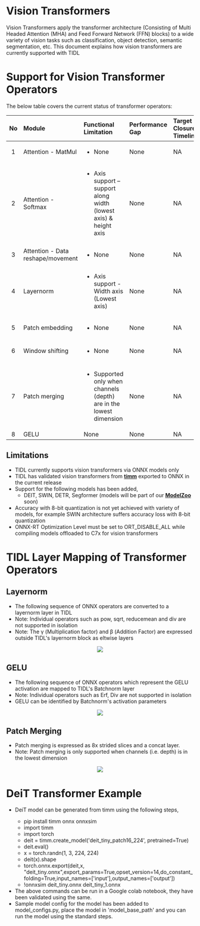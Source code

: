 # Vision Transformers
Vision Transformers apply the transformer architecture (Consisting of Multi Headed Attention (MHA) and Feed Forward Network (FFN) blocks) to a wide variety of vision tasks such as classification, object detection, semantic segmentation, etc. This document explains how vision transformers are currently supported with TIDL

# Support for Vision Transformer Operators
The below table covers the current status of transformer operators:

<div align="center">

| No | Module                         | Functional Limitation                       | Performance Gap                                | Target Closure Timeline | Additional Notes |
|:--:|:-------------------------------|:--------------------------------------------|:-------------------------------------------|:------|:--------|
| 1  | Attention - MatMul             | <ul><li>None</li></ul>| None| NA |  | 
| 2  | Attention - Softmax            | <ul><li>Axis support – support along width (lowest axis) & height axis</li></ul>| None | NA |  | 
| 3  | Attention - Data reshape/movement |<ul><li> None </li></ul>|None|NA| |
| 4  | Layernorm |<ul><li>Axis support - Width axis (Lowest axis)</li></ul>|None | NA |  |
| 5  | Patch embedding | <ul><li>None</li></ul>|None|NA| |
| 6  | Window shifting | <ul><li>None</li></ul>|None|NA| SWIN Transformer Specific |
| 7  | Patch merging | <ul><li>Supported only when channels (depth) are in the lowest dimension</li></ul>| None | NA | SWIN Transformer Specific |
| 8  | GELU | None| None | NA |  |

</div>

## Limitations

- TIDL currently supports vision transformers via ONNX models only
- TIDL has validated vision transformers from [**timm**](https://github.com/huggingface/pytorch-image-models/tree/main) exported to ONNX in the current release
- Support for the following models has been added,
    - DEIT, SWIN, DETR, Segformer (models will be part of our [**ModelZoo**](https://github.com/TexasInstruments/edgeai-tensorlab/tree/main/edgeai-modelzoo) soon)
- Accuracy with 8-bit quantization is not yet achieved with variety of models, for example SWIN architecture suffers accuracy loss with 8-bit quantization
- ONNX-RT Optimization Level must be set to ORT_DISABLE_ALL while compiling models offloaded to C7x for vision transformers


# TIDL Layer Mapping of Transformer Operators

## Layernorm
<ul>
<li>The following sequence of ONNX operators are converted to a layernorm layer in TIDL</li>
<li>Note: Individual operators such as pow, sqrt, reducemean and div are not supported in isolation</li>
<li>Note: The γ (Multiplication factor) and β (Addition Factor) are expressed outside TIDL's layernorm block as eltwise layers</li>
</ul>
<p align="center"> <kbd> <img src="./images/transformer/Layernorm_mapping.png" /> </kbd> </p>

## GELU
<ul>
<li>The following sequence of ONNX operators which represent the GELU activation are mapped to TIDL's Batchnorm layer</li>
<li>Note: Individual operators such as Erf, Div are not supported in isolation</li>
<li>GELU can be identified by Batchnorm's activation parameters</li>
</ul>
<p align="center"> <kbd> <img src="./images/transformer/GELU.png" /> </kbd> </p>

## Patch Merging
<ul>
<li>Patch merging is expressed as 8x strided slices and a concat layer.</li>
<li>Note: Patch merging is only supported when channels (i.e. depth) is in the lowest dimension</li>
</ul>
<p align="center"> <kbd> <img src="./images/transformer/Patch_merging.png" /> </kbd> </p>

# DeiT Transformer Example
<ul>
<li>DeiT model can be generated from timm using the following steps,</li>

- pip install timm onnx onnxsim 
- import timm
- import torch
- deit = timm.create_model('deit_tiny_patch16_224', pretrained=True)
- deit.eval()
- x = torch.randn(1, 3, 224, 224)
- deit(x).shape
- torch.onnx.export(deit,x, "deit_tiny.onnx",export_params=True,opset_version=14,do_constant_folding=True,input_names=['input'],output_names=['output'])
- !onnxsim deit_tiny.onnx deit_tiny_1.onnx

<li> The above commands can be run in a Google colab notebook, they have been validated using the same.</li>

<li>Sample model config for the model has been added to model_configs.py, place the model in 'model_base_path' and you can run the model using the standard steps.</li>

</ul>

<br>
